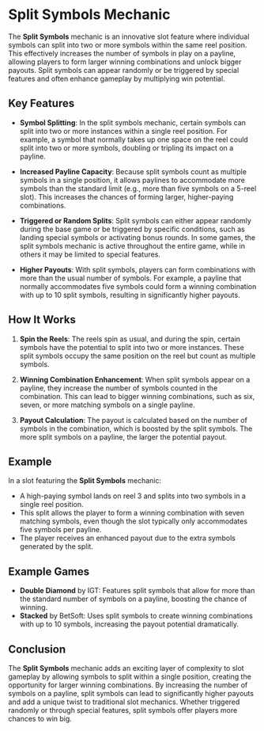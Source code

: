 # Split Symbols Mechanic

The **Split Symbols** mechanic is an innovative slot feature where individual symbols can split into two or more symbols within the same reel position. This effectively increases the number of symbols in play on a payline, allowing players to form larger winning combinations and unlock bigger payouts. Split symbols can appear randomly or be triggered by special features and often enhance gameplay by multiplying win potential.

## Key Features

- **Symbol Splitting**: In the split symbols mechanic, certain symbols can split into two or more instances within a single reel position. For example, a symbol that normally takes up one space on the reel could split into two or more symbols, doubling or tripling its impact on a payline.

- **Increased Payline Capacity**: Because split symbols count as multiple symbols in a single position, it allows paylines to accommodate more symbols than the standard limit (e.g., more than five symbols on a 5-reel slot). This increases the chances of forming larger, higher-paying combinations.

- **Triggered or Random Splits**: Split symbols can either appear randomly during the base game or be triggered by specific conditions, such as landing special symbols or activating bonus rounds. In some games, the split symbols mechanic is active throughout the entire game, while in others it may be limited to special features.

- **Higher Payouts**: With split symbols, players can form combinations with more than the usual number of symbols. For example, a payline that normally accommodates five symbols could form a winning combination with up to 10 split symbols, resulting in significantly higher payouts.

## How It Works

1. **Spin the Reels**: The reels spin as usual, and during the spin, certain symbols have the potential to split into two or more instances. These split symbols occupy the same position on the reel but count as multiple symbols.

2. **Winning Combination Enhancement**: When split symbols appear on a payline, they increase the number of symbols counted in the combination. This can lead to bigger winning combinations, such as six, seven, or more matching symbols on a single payline.

3. **Payout Calculation**: The payout is calculated based on the number of symbols in the combination, which is boosted by the split symbols. The more split symbols on a payline, the larger the potential payout.

## Example

In a slot featuring the **Split Symbols** mechanic:
- A high-paying symbol lands on reel 3 and splits into two symbols in a single reel position.
- This split allows the player to form a winning combination with seven matching symbols, even though the slot typically only accommodates five symbols per payline.
- The player receives an enhanced payout due to the extra symbols generated by the split.

## Example Games

- **Double Diamond** by IGT: Features split symbols that allow for more than the standard number of symbols on a payline, boosting the chance of winning.
- **Stacked** by BetSoft: Uses split symbols to create winning combinations with up to 10 symbols, increasing the payout potential dramatically.

## Conclusion

The **Split Symbols** mechanic adds an exciting layer of complexity to slot gameplay by allowing symbols to split within a single position, creating the opportunity for larger winning combinations. By increasing the number of symbols on a payline, split symbols can lead to significantly higher payouts and add a unique twist to traditional slot mechanics. Whether triggered randomly or through special features, split symbols offer players more chances to win big.
